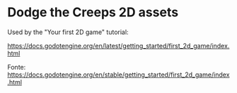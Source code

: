 # Dodge the Creeps 2D assets

Used by the "Your first 2D game" tutorial:

https://docs.godotengine.org/en/latest/getting_started/first_2d_game/index.html

Fonte: https://docs.godotengine.org/en/stable/getting_started/first_2d_game/index.html
